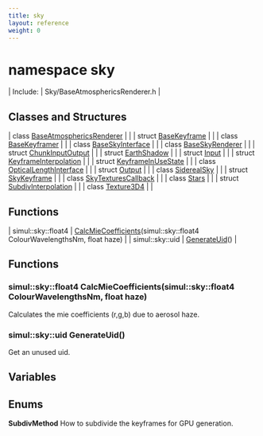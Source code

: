 ```yaml
---
title: sky
layout: reference
weight: 0
---
```

namespace sky
===

| Include: | Sky/BaseAtmosphericsRenderer.h |



Classes and Structures
---

| class [BaseAtmosphericsRenderer](sky/baseatmosphericsrenderer.html) |  |
| struct [BaseKeyframe](sky/basekeyframe.html) |  |
| class [BaseKeyframer](sky/basekeyframer.html) |  |
| class [BaseSkyInterface](sky/baseskyinterface.html) |  |
| class [BaseSkyRenderer](sky/baseskyrenderer.html) |  |
| struct [ChunkInputOutput](sky/chunkinputoutput.html) |  |
| struct [EarthShadow](sky/earthshadow.html) |  |
| struct [Input](sky/input.html) |  |
| struct [KeyframeInterpolation](sky/keyframeinterpolation.html) |  |
| struct [KeyframeInUseState](sky/keyframeinusestate.html) |  |
| class [OpticalLengthInterface](sky/opticallengthinterface.html) |  |
| struct [Output](sky/output.html) |  |
| class [SiderealSky](sky/siderealsky.html) |  |
| struct [SkyKeyframe](sky/skykeyframe.html) |  |
| class [SkyTexturesCallback](sky/skytexturescallback.html) |  |
| class [Stars](sky/stars.html) |  |
| struct [SubdivInterpolation](sky/subdivinterpolation.html) |  |
| class [Texture3D4](sky/texture3d4.html) |  |

Functions
---

| simul::sky::float4 | [CalcMieCoefficients](#CalcMieCoefficients)(simul::sky::float4 ColourWavelengthsNm, float haze) |
| simul::sky::uid | [GenerateUid](#GenerateUid)() |


Functions
---
<a name="CalcMieCoefficients"></a>
### simul::sky::float4 CalcMieCoefficients(simul::sky::float4 ColourWavelengthsNm, float haze)
Calculates the mie coefficients (r,g,b) due to aerosol haze.
<a name="GenerateUid"></a>
### simul::sky::uid GenerateUid()
Get an unused uid.

Variables
---

Enums
---

**SubdivMethod**  How to subdivide the keyframes for GPU generation.
